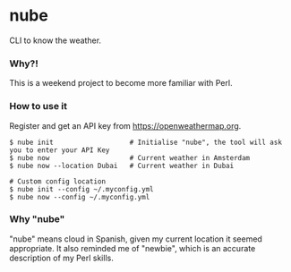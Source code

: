 # nube
CLI to know the weather.

### Why?!
This is a weekend project to become more familiar with Perl.

### How to use it
Register and get an API key from https://openweathermap.org.

```
$ nube init                   # Initialise "nube", the tool will ask you to enter your API Key
$ nube now                    # Current weather in Amsterdam
$ nube now --location Dubai   # Current weather in Dubai

# Custom config location
$ nube init --config ~/.myconfig.yml
$ nube now --config ~/.myconfig.yml
```

### Why "nube"
"nube" means cloud in Spanish, given my current location it seemed appropriate. It also reminded me of "newbie", which is an accurate description of my Perl skills.
